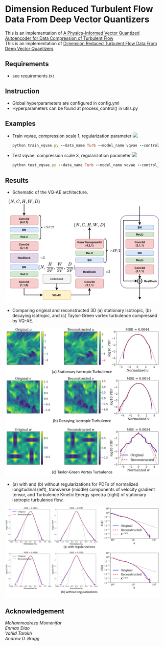 # Dimension Reduced Turbulent Flow Data From Deep Vector Quantizers
This is an implementation of [A Physics-Informed Vector Quantized Autoencoder for Data Compression of Turbulent Flow](https://arxiv.org/abs/2201.03617)  
This is an implementation of [Dimension Reduced Turbulent Flow Data From Deep Vector Quantizers](https://arxiv.org/abs/2103.01074)

## Requirements
 - see requirements.txt

## Instruction
 - Global hyperparameters are configured in config.yml
 - Hyperparameters can be found at process_control() in utils.py 

## Examples
 - Train vqvae, compression scale 1, regularization parameter <img src="https://render.githubusercontent.com/render/math?math=\alpha=0.1,\gamma=0">
    ```ruby
    python train_vqvae.py --data_name Turb --model_name vqvae --control_name 1_exact-physcis_0.1-0
    ```

 - Test vqvae, compression scale 3, regularization parameter <img src="https://render.githubusercontent.com/render/math?math=\alpha=0.1,\gamma=0.0001">
    ```ruby
    python test_vqvae.py --data_name Turb --model_name vqvae --control_name 3_exact-physcis_0.1-0.0001
    ```
    
## Results
- Schematic of the VQ-AE architecture.

![vqae](/asset/vqae.png)

- Comparing original and reconstructed 3D (a) stationary isotropic, (b) decaying isotropic, and (c) Taylor-Green vortex turbulence compressed by VQ-AE.

![velocity](/asset/velocity.png)

- (a) with and (b) without regularizations for PDFs of normalized longitudinal (left), transverse (middle) components of velocity gradient tensor, and Turbulence Kinetic Energy spectra (right) of stationary isotropic turbulence flow.

![regularization](/asset/regularization.png)

## Acknowledgement
*Mohammadreza Momenifar  
Enmao Diao  
Vahid Tarokh  
Andrew D. Bragg*
